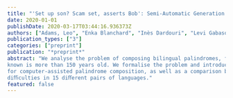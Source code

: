 ```yaml
---
title: "'Set up son? Scam set, asserts Bob': Semi-Automatic Generation of Bilingual Palindromes"
date: 2020-01-01
publishDate: 2020-03-17T03:44:16.936373Z
authors: ["Adams, Leo", "Enka Blanchard", "Inès Dardouri", "Levi Gabasova", "Pierre Midavaine"]
publication_types: ["3"]
categories: ["preprint"]
publication: "*preprint*"
abstract: "We analyse the problem of composing bilingual palindromes, for which the only high-quality example
known is more than 150 years old. We formalise the problem and introduce multiple partial solutions
for computer-assisted palindrome composition, as well as a comparison between the composition
diﬃculties in 15 diﬀerent pairs of languages."
featured: false
---
```


